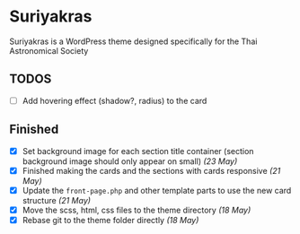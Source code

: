 # Suriyakras

Suriyakras is a WordPress theme designed specifically for the Thai Astronomical Society

## TODOS

- [ ] Add hovering effect (shadow?, radius) to the card

## Finished

- [x] Set background image for each section title container (section background image should only appear on small) *(23 May)*
- [x] Finished making the cards and the sections with cards responsive *(21 May)*
- [x] Update the `front-page.php` and other template parts to use the new card structure *(21 May)*
- [x] Move the scss, html, css files to the theme directory *(18 May)*
- [x] Rebase git to the theme folder directly *(18 May)*
